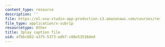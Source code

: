 ```yaml
---
content_type: resource
description: ''
file: https://ol-ocw-studio-app-production.s3.amazonaws.com/courses/res-6-012-introduction-to-probability-spring-2018/afbbcb82a3755373adb7c86e53516ded_JYI5xKlH_MU.vtt
file_type: application/x-subrip
resourcetype: Other
title: 3play caption file
uid: afbbcb82-a375-5373-adb7-c86e53516ded
---
```

